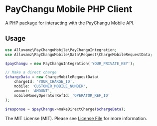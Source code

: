 # PayChangu Mobile PHP Client

A PHP package for interacting with the PayChangu Mobile API.

## Usage

```php
use Alluvamz\PayChanguMobile\PayChanguIntegration;
use Alluvamz\PayChanguMobile\Data\Request\ChargeMobileRequestData;

$payChangu = new PayChanguIntegration('YOUR_PRIVATE_KEY');

// Make a direct charge
$chargeData = new ChargeMobileRequestData(
    chargeId: 'YOUR_CHARGE_ID',
    mobile: 'CUSTOMER_MOBILE_NUMBER',
    amount: 'AMOUNT',
    mobileMoneyOperatorRefId: 'OPERATOR_REF_ID'
);

$response = $payChangu->makeDirectCharge($chargeData);
```

The MIT License (MIT). Please see [License File](LICENSE.md) for more information.
